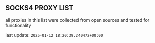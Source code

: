 ## SOCKS4 PROXY LIST

all proxies in this list were collected from open sources and tested for functionality

last update: `2025-01-12 18:20:39.240472+00:00`